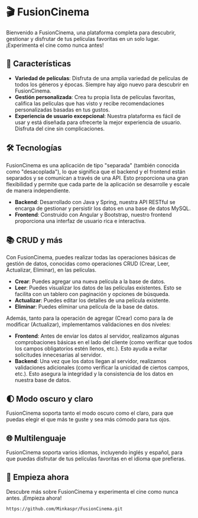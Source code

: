 # 🎬 FusionCinema

Bienvenido a FusionCinema, una plataforma completa para descubrir, gestionar y disfrutar de tus películas favoritas en un solo lugar. ¡Experimenta el cine como nunca antes!

## 🌟 Características

- **Variedad de películas**: Disfruta de una amplia variedad de películas de todos los géneros y épocas. Siempre hay algo nuevo para descubrir en FusionCinema.
- **Gestión personalizada**: Crea tu propia lista de películas favoritas, califica las películas que has visto y recibe recomendaciones personalizadas basadas en tus gustos.
- **Experiencia de usuario excepcional**: Nuestra plataforma es fácil de usar y está diseñada para ofrecerte la mejor experiencia de usuario. Disfruta del cine sin complicaciones.

## 🛠️ Tecnologías

FusionCinema es una aplicación de tipo "separada" (también conocida como "desacoplada"), lo que significa que el backend y el frontend están separados y se comunican a través de una API. Esto proporciona una gran flexibilidad y permite que cada parte de la aplicación se desarrolle y escale de manera independiente.

- **Backend**: Desarrollado con Java y Spring, nuestra API RESTful se encarga de gestionar y persistir los datos en una base de datos MySQL.
- **Frontend**: Construido con Angular y Bootstrap, nuestro frontend proporciona una interfaz de usuario rica e interactiva.

## 📚 CRUD y más

Con FusionCinema, puedes realizar todas las operaciones básicas de gestión de datos, conocidas como operaciones CRUD (Crear, Leer, Actualizar, Eliminar), en las películas.

 - **Crear**: Puedes agregar una nueva película a la base de datos.
 - **Leer**: Puedes visualizar los datos de las películas existentes. Esto se facilita con un tablero con paginación y opciones de búsqueda.
 - **Actualizar**: Puedes editar los detalles de una película existente.
 - **Eliminar**: Puedes eliminar una película de la base de datos.
   
Además, tanto para la operación de agregar (Crear) como para la de modificar (Actualizar), implementamos validaciones en dos niveles:

- **Frontend**: Antes de enviar los datos al servidor, realizamos algunas comprobaciones básicas en el lado del cliente (como verificar que todos los campos obligatorios estén llenos, etc.). Esto ayuda a evitar solicitudes innecesarias al servidor.
- **Backend**: Una vez que los datos llegan al servidor, realizamos validaciones adicionales (como verificar la unicidad de ciertos campos, etc.). Esto asegura la integridad y la consistencia de los datos en nuestra base de datos.


## 🌓 Modo oscuro y claro

FusionCinema soporta tanto el modo oscuro como el claro, para que puedas elegir el que más te guste y sea más cómodo para tus ojos.

## 🌐 Multilenguaje

FusionCinema soporta varios idiomas, incluyendo inglés y español, para que puedas disfrutar de tus películas favoritas en el idioma que prefieras.

## 🚀 Empieza ahora

Descubre más sobre FusionCinema y experimenta el cine como nunca antes. ¡Empieza ahora!
```bash
https://github.com/Minkaspr/FusionCinema.git
```
